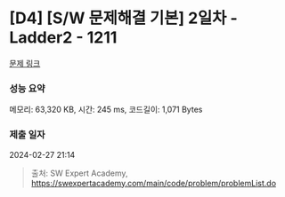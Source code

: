 # [D4] [S/W 문제해결 기본] 2일차 - Ladder2 - 1211 

[문제 링크](https://swexpertacademy.com/main/code/problem/problemDetail.do?contestProbId=AV14BgD6AEECFAYh) 

### 성능 요약

메모리: 63,320 KB, 시간: 245 ms, 코드길이: 1,071 Bytes

### 제출 일자

2024-02-27 21:14



> 출처: SW Expert Academy, https://swexpertacademy.com/main/code/problem/problemList.do